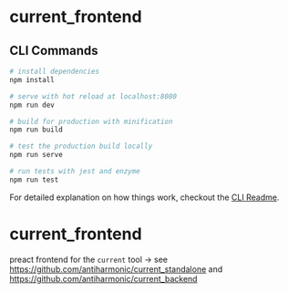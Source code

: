 # current_frontend

## CLI Commands

```bash
# install dependencies
npm install

# serve with hot reload at localhost:8080
npm run dev

# build for production with minification
npm run build

# test the production build locally
npm run serve

# run tests with jest and enzyme
npm run test
```

For detailed explanation on how things work, checkout the [CLI Readme](https://github.com/developit/preact-cli/blob/master/README.md).
# current_frontend
preact frontend for the `current` tool -> see https://github.com/antiharmonic/current_standalone and https://github.com/antiharmonic/current_backend
